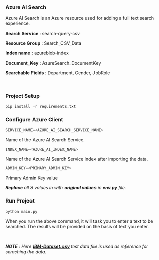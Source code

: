 ### Azure AI Search

Azure AI Search is an Azure resource used for adding a full text search experience.

**Search Service** : search-query-csv

**Resource Group** : Search_CSV_Data

**Index name** : azureblob-index

**Document_Key** : AzureSearch_DocumentKey 

**Searchable Fields** : Department, Gender, JobRole

<br>

### Project Setup
```python
pip install -r requirements.txt
```

### Configure Azure Client 
```python
SERVICE_NAME=<AZURE_AI_SEARCH_SERVICE_NAME>
```
Name of the Azure AI Search Service.

```python
INDEX_NAME=<AZURE_AI_INDEX_NAME>
```
Name of the Azure AI Search Service Index after importing the data.

```python
ADMIN_KEY=<PRIMARY_ADMIN_KEY>
```
Primary Admin Key value 

_**Replace** all 3 values in with **original values** in **env.py** file._

### Run Project
```python
python main.py
```

When you run the above command, it will task you to enter a text to be searched. The results will be provided on the basis of text you enter.

<br>

**_NOTE_** : _Here **[IBM-Dataset.csv](https://www.kaggle.com/datasets/rohitsahoo/employee)** test data file is used as reference for seraching the data._
